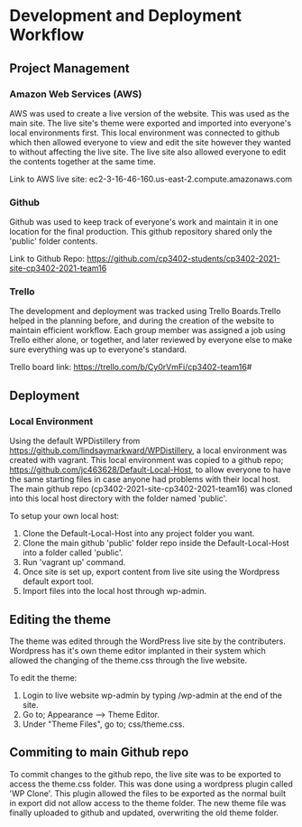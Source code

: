 # Development and Deployment Workflow

## Project Management

### Amazon Web Services (AWS)

AWS was used to create a live version of the website. This was used as the main site. The live site's theme were exported and imported into everyone's local environments first. This local environment was connected to github which then allowed everyone to view and edit the site however they wanted to without affecting the live site. The live site also allowed everyone to edit the contents together at the same time.

Link to AWS live site: ec2-3-16-46-160.us-east-2.compute.amazonaws.com

### Github

Github was used to keep track of everyone's work and maintain it in one location for the final production. This github repository shared only the 'public' folder contents.

Link to Github Repo: <https://github.com/cp3402-students/cp3402-2021-site-cp3402-2021-team16>

### Trello

The development and deployment was tracked using Trello Boards.Trello helped in the planning before, and during the creation of the website to maintain efficient workflow. Each group member was assigned a job using Trello either alone, or together, and later reviewed by everyone else to make sure everything was up to everyone's standard.

Trello board link: <https://trello.com/b/Cy0rVmFi/cp3402-team16>#

## Deployment

### Local Environment

Using the default WPDistillery from <https://github.com/lindsaymarkward/WPDistillery>, a local environment was created with vagrant. This local environment was copied to a github repo; <https://github.com/jc463628/Default-Local-Host>, to allow everyone to have the same starting files in case anyone had problems with their local host. The main github repo (cp3402-2021-site-cp3402-2021-team16) was cloned into this local host directory with the folder named 'public'.

To setup your own local host:

1. Clone the Default-Local-Host into any project folder you want.
2. Clone the main github 'public' folder repo inside the Default-Local-Host into a folder called 'public'.
3. Run 'vagrant up' command.
4. Once site is set up, export content from live site using the Wordpress default export tool.
5. Import files into the local host through wp-admin.

## Editing the theme

The theme was edited through the WordPress live site by the contributers. Wordpress has it's own theme editor implanted in their system which allowed the changing of the theme.css through the live website.

To edit the theme:

1. Login to live website wp-admin by typing /wp-admin at the end of the site.
2. Go to; Appearance --> Theme Editor.
3. Under "Theme Files", go to; css/theme.css.

## Commiting to main Github repo

To commit changes to the github repo, the live site was to be exported to access the theme.css folder. This was done using a wordpress plugin called 'WP Clone'. This plugin allowed the files to be exported as the normal built in export did not allow access to the theme folder. The new theme file was finally uploaded to github and updated, overwriting the old theme folder.

